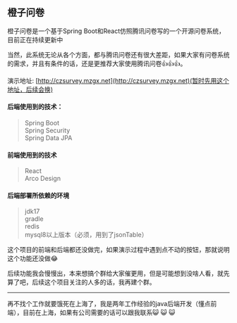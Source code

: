 ## 橙子问卷

橙子问卷是一个基于Spring Boot和React仿照腾讯问卷写的一个开源问卷系统，目前正在持续更新中

当然，此系统无论从各个方面，都与腾讯问卷还有很大差距，如果大家有问卷系统的需求，并且有条件的话，还是更推荐大家使用腾讯问卷👍👍👍。

演示地址: [http://czsurvey.mzgx.net](http://czsurvey.mzgx.net)(暂时先用这个地址，后续会换)

#### 后端使用到的技术： 
> Spring Boot  
> Spring Security  
> Spring Data JPA

#### 前端使用到的技术  

> React  
> Arco Design 

#### 后端部署所依赖的环境  
> jdk17  
> gradle  
> redis  
> mysql8以上版本（必须，用到了jsonTable） 


这个项目的前端和后端都还没做完，如果演示过程中遇到点不动的按钮，那就说明这个功能还没做😂


后续功能我会慢慢出，本来想搞个群给大家催更用，但是可能想到没啥人看，就先算了吧，后续这个项目关注的人多的话，我再建个群。  


---
再不找个工作就要饿死在上海了，我是两年工作经验的java后端开发（懂点前端），目前在上海，如果有公司需要的话可以跟我联系😺 😺 😺 